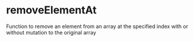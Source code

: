 # removeElementAt
Function to remove an element from an array at the specified index with or without mutation to the original array
